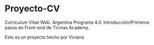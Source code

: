 # Proyecto-CV
 Curriculum Vitae Web. Argentina Programa 4.0. Introducción/Primeros pasos en Front-end de Ticmas Academy.

 Esto es un proyecto hecho por Viviana
